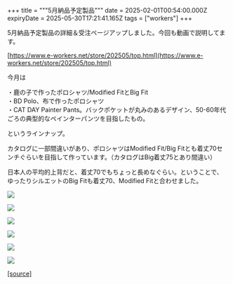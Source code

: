 +++
title = """5月納品予定製品"""
date = 2025-02-01T00:54:00.000Z
expiryDate = 2025-05-30T17:21:41.165Z
tags = ["workers"]
+++
  

5月納品予定製品の詳細＆受注ページアップしました。今回も動画で説明してます。

[https://www.e-workers.net/store/202505/top.html](https://www.e-workers.net/store/202505/top.html)

今月は

・鹿の子で作ったポロシャツ/Modified FitとBig Fit  
・BD Polo、布で作ったポロシャツ  
・CAT DAY Painter Pants。バックポケットが丸みのあるデザイン、50-60年代ごろの典型的なペインターパンツを目指したもの。

というラインナップ。

カタログに一部間違いがあり、ポロシャツはModified Fit/Big Fitとも着丈70センチぐらいを目指して作っています。（カタログはBig着丈75とあり間違い）

日本人の平均的上背だと、着丈70でもちょっと長めなぐらい。ということで、ゆったりシルエットのBig Fitも着丈70、Modified Fitと合わせました。

  

[![](https://blogger.googleusercontent.com/img/b/R29vZ2xl/AVvXsEievUvRBMcv3N6jBPLo1DROrHUYVjt9jMcTHs7fyM6cd5Sc0EawP0wRNiMKs5xDZhLHPaOfBXA-6oR4lndXmjVEZxFhCyuqpbPXFwt8xwnrsVoIJdzWoqohv1T6kkTSA3SS8OA_WLZidwqzPBsxoKpje8zPynD_U_8KtNBJ_vQyKAm1luEBfHGQmRCkONI/s320/top7.jpg)](https://blogger.googleusercontent.com/img/b/R29vZ2xl/AVvXsEievUvRBMcv3N6jBPLo1DROrHUYVjt9jMcTHs7fyM6cd5Sc0EawP0wRNiMKs5xDZhLHPaOfBXA-6oR4lndXmjVEZxFhCyuqpbPXFwt8xwnrsVoIJdzWoqohv1T6kkTSA3SS8OA_WLZidwqzPBsxoKpje8zPynD_U_8KtNBJ_vQyKAm1luEBfHGQmRCkONI/s1125/top7.jpg)

  

[![](https://blogger.googleusercontent.com/img/b/R29vZ2xl/AVvXsEi-x8kZIDnBzlINXw-4A_n0XCXue02ti_WQo_lYRLPJzopNg2TjnhHm3Lw5Y8RD3892tVzOG5Il4wJ7dpzZhsEAbFMy8SDzJDJ14sL6sHx_76eqx5fFBttiB32y_QVvBlidGh_DhPJacODybiWdspCEqaxeP2VACVFWLAmzoNp0ti_iVYEUid5_hRYCrSs/s320/top6.jpg)](https://blogger.googleusercontent.com/img/b/R29vZ2xl/AVvXsEi-x8kZIDnBzlINXw-4A_n0XCXue02ti_WQo_lYRLPJzopNg2TjnhHm3Lw5Y8RD3892tVzOG5Il4wJ7dpzZhsEAbFMy8SDzJDJ14sL6sHx_76eqx5fFBttiB32y_QVvBlidGh_DhPJacODybiWdspCEqaxeP2VACVFWLAmzoNp0ti_iVYEUid5_hRYCrSs/s1125/top6.jpg)

  

[![](https://blogger.googleusercontent.com/img/b/R29vZ2xl/AVvXsEhEsQbtIWJa8zQDhBFLdKeUqOWWMPSfFzk95PULZtsK0aqVA7Xl1KCzgnJkRA2nNN__RUI0x_0d3YeucE6vkBivca0m96elkvMh72Zaf6Y5i2oF2PP6i4z_SsxA-aNu44FolVsFiv6nljVCt5RGCEzWcSLtroa3LwcCODXuF48zO4VdTBtb7Z8oI5-OSos/s320/top5.jpg)](https://blogger.googleusercontent.com/img/b/R29vZ2xl/AVvXsEhEsQbtIWJa8zQDhBFLdKeUqOWWMPSfFzk95PULZtsK0aqVA7Xl1KCzgnJkRA2nNN__RUI0x_0d3YeucE6vkBivca0m96elkvMh72Zaf6Y5i2oF2PP6i4z_SsxA-aNu44FolVsFiv6nljVCt5RGCEzWcSLtroa3LwcCODXuF48zO4VdTBtb7Z8oI5-OSos/s1125/top5.jpg)

  

[![](https://blogger.googleusercontent.com/img/b/R29vZ2xl/AVvXsEjHwK6ONTLdxPGoApIkvPBOORda0SaDWron37mW8jnkqfaT2xOC8uSW5tySZzWTP2TnTTL9VCQ3CzRdFPc02BFWwHmftbrydHP_ELCiahDURHszXGhQbQNwrjHcAovJNuVRcNm5K2KWNFV5ruWAWzzvXtJ345Xuk7EUL3rMfCpNXLGXtW7h3GPRlf4tosE/s320/top4.jpg)](https://blogger.googleusercontent.com/img/b/R29vZ2xl/AVvXsEjHwK6ONTLdxPGoApIkvPBOORda0SaDWron37mW8jnkqfaT2xOC8uSW5tySZzWTP2TnTTL9VCQ3CzRdFPc02BFWwHmftbrydHP_ELCiahDURHszXGhQbQNwrjHcAovJNuVRcNm5K2KWNFV5ruWAWzzvXtJ345Xuk7EUL3rMfCpNXLGXtW7h3GPRlf4tosE/s1125/top4.jpg)

  

[![](https://blogger.googleusercontent.com/img/b/R29vZ2xl/AVvXsEhk9LxtgSE4QGlGj8RBQ7sDmMXiwabFDvgjL4S6tU3_tH3ERqaP5v1m4jzhvX0krNIJ9MBk8bAyj7XKKrMS60xddG6gCDR6LM3O2RralkBbcn6PjOxvn7T865xZlapar9vX-kG4-qSBL345hj8W8jg4GOlMx-WK4XdZ0ZJyOr_3zXa3KeycOuRpGjHuIks/s320/top3.jpg)](https://blogger.googleusercontent.com/img/b/R29vZ2xl/AVvXsEhk9LxtgSE4QGlGj8RBQ7sDmMXiwabFDvgjL4S6tU3_tH3ERqaP5v1m4jzhvX0krNIJ9MBk8bAyj7XKKrMS60xddG6gCDR6LM3O2RralkBbcn6PjOxvn7T865xZlapar9vX-kG4-qSBL345hj8W8jg4GOlMx-WK4XdZ0ZJyOr_3zXa3KeycOuRpGjHuIks/s1125/top3.jpg)

  

[![](https://blogger.googleusercontent.com/img/b/R29vZ2xl/AVvXsEhhzhlUpsH27LH2bUPZFCUCsmh2Z_QEMqXq23LKn1NCWZKJtLPuVrUyxwAqqIpmJdHrdkMFaJltBq0WDzDqqsYlqvB4lSb4z7Vvv5HNBkbHaboPAG1ZmUpIcjdhOjQ-Epcj_YmNdtbrpNYSxZn9S3TvWMFWB64EACBwLHQwvGlRRecA9ywXdXqlAY9eUVA/s320/top2.jpg)](https://blogger.googleusercontent.com/img/b/R29vZ2xl/AVvXsEhhzhlUpsH27LH2bUPZFCUCsmh2Z_QEMqXq23LKn1NCWZKJtLPuVrUyxwAqqIpmJdHrdkMFaJltBq0WDzDqqsYlqvB4lSb4z7Vvv5HNBkbHaboPAG1ZmUpIcjdhOjQ-Epcj_YmNdtbrpNYSxZn9S3TvWMFWB64EACBwLHQwvGlRRecA9ywXdXqlAY9eUVA/s1125/top2.jpg)

[[source]](https://eworkers.blogspot.com/2025/02/5.html)
